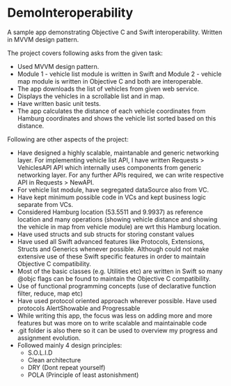 # DemoInteroperability
A sample app demonstrating Objective C and Swift interoperability. Written in MVVM design pattern.

The project covers following asks from the given task:

* Used MVVM design pattern.
* Module 1 - vehicle list module is written in Swift and Module 2 - vehicle map module is written in Objective C and both are interoperable.
* The app downloads the list of vehicles from given web service.
* Displays the vehicles in a scrollable list and in map.
* Have written basic unit tests.
* The app calculates the distance of each vehicle coordinates from Hamburg coordinates and shows the vehicle list sorted based on this distance.

Following are other aspects of the project:

* Have designed a highly scalable, maintanable and generic networking layer. For implementing vehicle list API, I have written Requests > VehiclesAPI API which internally uses components from generic networking layer. For any further APIs required, we can write respective API in Requests > NewAPI. 
* For vehicle list module, have segregated dataSource also from VC. 
* Have kept minimum possible code in VCs and kept business logic separate from VCs.
* Considered Hamburg location (53.5511 and 9.9937) as reference location and many operations (showing vehicle distance and showing the vehicle in map from vehicle module) are wrt this Hamburg location.
* Have used structs and sub structs for storing constant values
* Have used all Swift advanced features like Protocols, Extensions, Structs and Generics whenever possible. Although could not make extensive use of these Swift specific features in order to maintain Objective C compatibility.
* Most of the basic classes (e.g. Utilities etc) are written in Swift so many @objc flags can be found to maintain the Objective C compatibility.
* Use of functional programming concepts (use of declarative function filter, reduce, map etc)
* Have used protocol oriented approach wherever possible. Have used protocols AlertShowable and Progressable
* While writing this app, the focus was less on adding more and more features but was more on to write scalable and maintainable code
* .git folder is also there so it can be used to overview my progress and assignment evolution.
* Followed mainly 4 design principles:
    * S.O.L.I.D
    * Clean architecture
    * DRY (Dont repeat yourself)
    * POLA (Principle of least astonishment)
